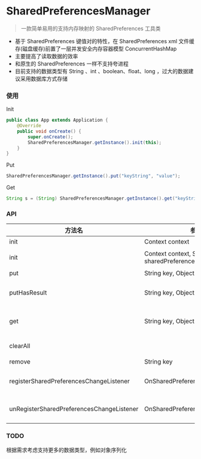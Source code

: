 # SharedPreferencesManager


> 一款简单易用的支持内存映射的 SharedPreferences 工具类



- 基于 SharedPreferences 键值对的特性，在 SharedPreferences  xml 文件缓存(磁盘缓存)前置了一层并发安全内存容器模型 ConcurrentHashMap 
- 主要提高了读取数据的效率
- 和原生的 SharedPreferences 一样不支持夸进程
- 目前支持的数据类型有  String 、int 、boolean、float、long ，过大的数据建议采用数据库方式存储





### 使用

Init

```java
public class App extends Application {
    @Override
    public void onCreate() {
        super.onCreate();
        SharedPreferencesManager.getInstance().init(this);
    }
}
```

Put

```java
SharedPreferencesManager.getInstance().put("keyString", "value");
```

Get

```java
String s = (String) SharedPreferencesManager.getInstance().get("keyString", "x");
```



### API

| 方法名                                    | 参数                                          | 描述                                               |
| ----------------------------------------- | --------------------------------------------- | -------------------------------------------------- |
| init                                      | Context context                               | 初始化                                             |
| init                                      | Context context, String sharedPreferencesName | 初始化，自定义 sp 文件命名                         |
| put                                       | String key, Object value                      | 存储数据，异步提交                                 |
| putHasResult                              | String key, Object value                      | 存储数据，同步提交且返回是否存储成功 Boolean       |
| get                                       | String key, Object defaultValue               | 取出数据，优先命中缓存，如果磁盘也没有则返回默认值 |
| clearAll                                  |                                               | 清除所有缓存，包含内存和磁盘                       |
| remove                                    | String key                                    | 根据键移除某个值                                   |
| registerSharedPreferencesChangeListener   | OnSharedPreferenceChangeListener              | 注册 SharedPreferences 变化监听的包装接口          |
| unRegisterSharedPreferencesChangeListener | OnSharedPreferenceChangeListener              | 反注册 SharedPreferences 变化监听的包装接口        |



### TODO

根据需求考虑支持更多的数据类型，例如对象序列化

